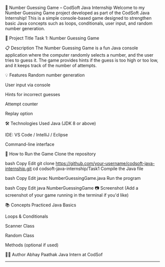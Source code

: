 
🎯 Number Guessing Game – CodSoft Java Internship
Welcome to my Number Guessing Game project developed as part of the CodSoft Java Internship! This is a simple console-based game designed to strengthen basic Java concepts such as loops, conditionals, user input, and random number generation.

📌 Project Title
Task 1: Number Guessing Game

📋 Description
The Number Guessing Game is a fun Java console application where the computer randomly selects a number, and the user tries to guess it. The game provides hints if the guess is too high or too low, and it keeps track of the number of attempts.

💡 Features
Random number generation

User input via console

Hints for incorrect guesses

Attempt counter

Replay option

🛠 Technologies Used
Java (JDK 8 or above)

IDE: VS Code / IntelliJ / Eclipse

Command-line interface

🚀 How to Run the Game
Clone the repository

bash
Copy
Edit
git clone https://github.com/your-username/codsoft-java-internship.git
cd codsoft-java-internship/Task1
Compile the Java file

bash
Copy
Edit
javac NumberGuessingGame.java
Run the program

bash
Copy
Edit
java NumberGuessingGame
📷 Screenshot
(Add a screenshot of your game running in the terminal if you'd like)

📚 Concepts Practiced
Java Basics

Loops & Conditionals

Scanner Class

Random Class

Methods (optional if used)

🧑‍💻 Author
Abhay Paathak
Java Intern at CodSof

----------------------------------------------------------------------------------------------------------------------------------------------------------------------------------------------------------------------------------------------------------------------------------------------------------------------------------------
